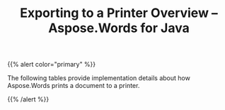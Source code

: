 ﻿---
title: Exporting to a Printer Overview – Aspose.Words for Java
articleTitle: Exporting to a Printer Overview
linktitle: Exporting to a Printer Overview
description: "Aspose.Words for Java allows you to work with various features supported when saving to printing device."
type: docs
weight: 50
url: /java/exporting-to-a-printer-overview/
---

{{% alert color="primary" %}} 

The following tables provide implementation details about how Aspose.Words prints a document to a printer.

{{% /alert %}}
